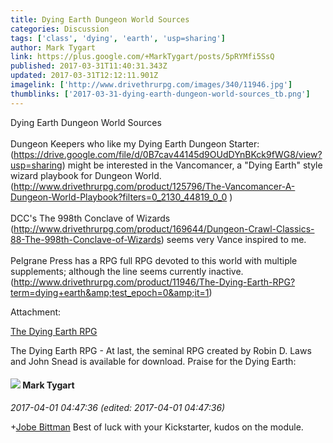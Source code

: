 ```yaml
---
title: Dying Earth Dungeon World Sources
categories: Discussion
tags: ['class', 'dying', 'earth', 'usp=sharing']
author: Mark Tygart
link: https://plus.google.com/+MarkTygart/posts/5pRYMfi5SsQ
published: 2017-03-31T11:40:31.343Z
updated: 2017-03-31T12:12:11.901Z
imagelink: ['http://www.drivethrurpg.com/images/340/11946.jpg']
thumblinks: ['2017-03-31-dying-earth-dungeon-world-sources_tb.png']
---
```


Dying Earth Dungeon World Sources<br /><br />Dungeon Keepers who like my Dying Earth Dungeon Starter:<br /> (<a href="https://drive.google.com/file/d/0B7cav44145d9OUdDYnBKck9fWG8/view?usp=sharing" class="ot-anchor">https://drive.google.com/file/d/0B7cav44145d9OUdDYnBKck9fWG8/view?usp=sharing</a>) might be interested in the Vancomancer, a &quot;Dying Earth&quot; style wizard playbook for Dungeon World. (<a href="http://www.drivethrurpg.com/product/125796/The-Vancomancer-A-Dungeon-World-Playbook?filters=0_2130_44819_0_0" class="ot-anchor">http://www.drivethrurpg.com/product/125796/The-Vancomancer-A-Dungeon-World-Playbook?filters=0_2130_44819_0_0</a> )<br /><br />DCC&#39;s The 998th Conclave of Wizards (<a href="http://www.drivethrurpg.com/product/169644/Dungeon-Crawl-Classics-88-The-998th-Conclave-of-Wizards" class="ot-anchor">http://www.drivethrurpg.com/product/169644/Dungeon-Crawl-Classics-88-The-998th-Conclave-of-Wizards</a>) seems very Vance inspired to me.<br /><br />Pelgrane Press has a RPG full RPG devoted to this world with multiple supplements; although the line seems currently inactive. (<a href="http://www.drivethrurpg.com/product/11946/The-Dying-Earth-RPG?term=dying+earth&amp;test_epoch=0&amp;it=1" class="ot-anchor">http://www.drivethrurpg.com/product/11946/The-Dying-Earth-RPG?term=dying+earth&amp;test_epoch=0&amp;it=1</a>)<br />


Attachment:

<a href='http://www.drivethrurpg.com/product/11946/The-Dying-Earth-RPG?term=dying+earth&test_epoch=0&it=1'>The Dying Earth RPG</a>


The Dying Earth RPG - At last, the seminal RPG created by Robin D. Laws and John Snead is available for download.
Praise for the Dying Earth:
<div id='comment z13jvdiqfrnri1tkw22sizqwevrchveui'>
  <h4><img src='{{site.baseurl}}//images/avatars/118088719859349999400_photo.jpg'> Mark Tygart</h4>
      <p><cite>2017-04-01 04:47:36 (edited: 2017-04-01 04:47:36)</cite></p>
        <p><span class="proflinkWrapper"><span class="proflinkPrefix">+</span><a class="proflink" href="https://plus.google.com/114882220753949540173" oid="114882220753949540173">Jobe Bittman</a></span> Best of luck with your Kickstarter, kudos on the module.</p>
</div>
        